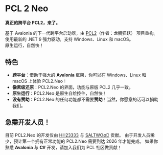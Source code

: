 # PCL 2 Neo

**真正的跨平台 PCL2，来了。**

基于 Avalonia 的下一代跨平台启动器，由 [PCL2](https://github.com/Hex-Dragon/PCL2)（作者：龙腾猫跃） 项目重构。\
使用最新的 .NET 9 强力驱动，支持 Windows、Linux 和 macOS。\
原生运行，自然快！

## 特色
- **跨平台**：借助于强大的 **Avalonia** 框架，你可以在 Windows、Linux 和 macOS 上体验 PCL2.Neo！
- **像素级还原**：PCL2.Neo 的界面，功能与原版 PCL2 几乎一致。
- **原生运行**：PCL2.Neo 是原生自绘控件，自然快！
- **没有赞助**：PCL2.Neo 的任何功能都不需要**赞助**！当然，你愿意的话可以捐助我们。

## 急需开发人员！
目前 PCL2.Neo 的开发仅由 [Hill23333](https://github.com/Hill23333) 与 [SALTWO∅D](https://github.com/SALTWOOD) 贡献。
由于开发人员稀少，预计第一个拥有正常功能的 PCL2.Neo 需要到达 2026 年才能完成。
如果你熟悉 **Avalonia** 与 **C#** 开发，请加入我们为 PCL 社区做贡献！
